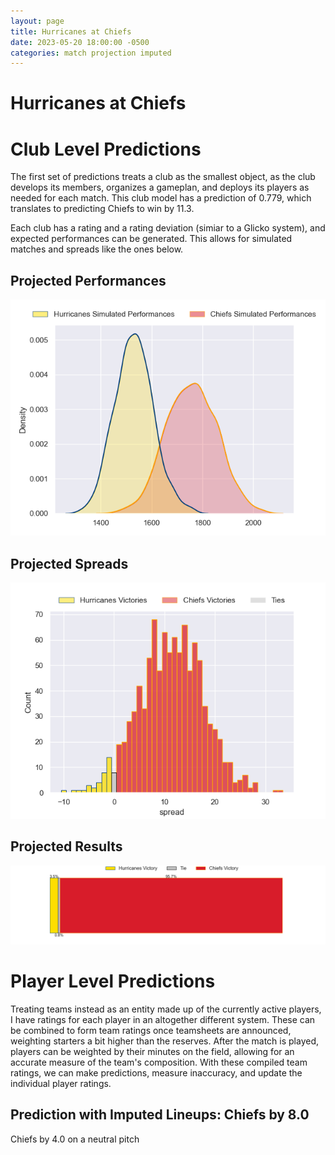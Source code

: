 ```yaml
---  
layout: page  
title: Hurricanes at Chiefs  
date: 2023-05-20 18:00:00 -0500  
categories: match projection imputed  
---
```

# Hurricanes at Chiefs

# Club Level Predictions


The first set of predictions treats a club as the smallest object, as the club develops its members, organizes a gameplan, and deploys its players as needed for each match. This club model has a prediction of 0.779, which translates to predicting Chiefs to win by 11.3.

Each club has a rating and a rating deviation (simiar to a Glicko system), and expected performances can be generated. This allows for simulated matches and spreads like the ones below.
## Projected Performances


![Projected Performances](plots/performances_2023-05-20-Chiefs-Hurricanes.png)
## Projected Spreads


![Projected Spreads](plots/spreads_2023-05-20-Chiefs-Hurricanes.png)
## Projected Results


![Projected Results](plots/resultbar_2023-05-20-Chiefs-Hurricanes.png)
# Player Level Predictions


Treating teams instead as an entity made up of the currently active players, I have ratings for each player in an altogether different system. These can be combined to form team ratings once teamsheets are announced, weighting starters a bit higher than the reserves. After the match is played, players can be weighted by their minutes on the field, allowing for an accurate measure of the team's composition. With these compiled team ratings, we can make predictions, measure inaccuracy, and update the individual player ratings.
## Prediction with Imputed Lineups: Chiefs by 8.0


Chiefs by 4.0 on a neutral pitch

